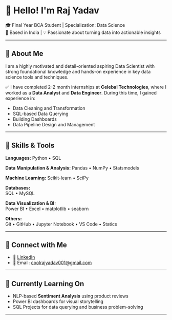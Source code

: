 # 👋 Hello! I'm Raj Yadav

🎓 Final Year BCA Student | Specialization: Data Science  
📍 Based in India | 💡 Passionate about turning data into actionable insights

---

## 💼 About Me

I am a highly motivated and detail-oriented aspiring Data Scientist with strong foundational knowledge and hands-on experience in key data science tools and techniques.

✅ I have completed 2-2 month internships at **Celebal Technologies**, where I worked as a **Data Analyst** and **Data Engineer**. During this time, I gained experience in:
- Data Cleaning and Transformation
- SQL-based Data Querying
- Building Dashboards
- Data Pipeline Design and Management

---

## 🧰 Skills & Tools

**Languages:**
Python • SQL

**Data Manipulation & Analysis:**
Pandas • NumPy • Statsmodels

**Machine Learning:**
Scikit-learn • SciPy

**Databases:**  
SQL • MySQL 

**Data Visualization & BI:**  
Power BI • Excel • matplotlib • seaborn

**Others:**  
Git • GitHub • Jupyter Notebook • VS Code • Statics 

---

## 🔗 Connect with Me

- 💼 [LinkedIn]([https://github.com/rajoo1oo1](https://www.linkedin.com/in/raj-yadav-034957270/))  
- 📧 Email: coolrajyadav001@gmail.com

---

## 🚀 Currently Learning On

- NLP-based **Sentiment Analysis** using product reviews  
- Power BI dashboards for visual storytelling  
- SQL Projects for data querying and business problem-solving

---


